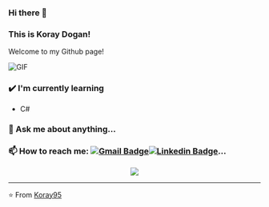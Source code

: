 ### Hi there 👋
### This is Koray Dogan!

Welcome to my Github page!  


<img align="center" alt="GIF" src="https://media.giphy.com/media/iIqmM5tTjmpOB9mpbn/giphy.gif" />


### ✔️ I'm currently learning
- C#
### 💬 Ask me about anything...
### 📫 How to reach me: [![Gmail Badge](https://img.shields.io/badge/-Gmail-c14438?style=flat-square&logo=Gmail&logoColor=white&link=mailto:koraydogan95.com)](mailto:koraydogan95@gmail.com)[![Linkedin Badge](https://img.shields.io/badge/-Linkedin-4169E1?style=flat-square&logo=Linkedin&logoColor=white&&link=https://www.linkedin.com/in/koray-do%C4%9Fan-82bb15214/)](https://www.linkedin.com/in/koray-do%C4%9Fan-82bb15214/)...

<p align="center"> 
  <img src="https://profile-counter.glitch.me/Koray95/count.svg" />
</p>

---
⭐️ From [Koray95](https://github.com/Koray95)
